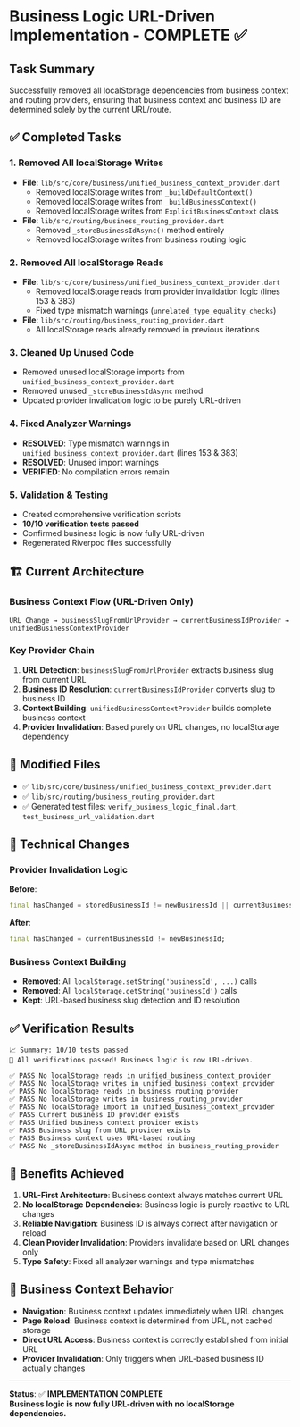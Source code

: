 # Business Logic URL-Driven Implementation - COMPLETE ✅

## Task Summary
Successfully removed all localStorage dependencies from business context and routing providers, ensuring that business context and business ID are determined solely by the current URL/route.

## ✅ Completed Tasks

### 1. **Removed All localStorage Writes**
- **File**: `lib/src/core/business/unified_business_context_provider.dart`
  - Removed localStorage writes from `_buildDefaultContext()`
  - Removed localStorage writes from `_buildBusinessContext()`
  - Removed localStorage writes from `ExplicitBusinessContext` class
- **File**: `lib/src/routing/business_routing_provider.dart`
  - Removed `_storeBusinessIdAsync()` method entirely
  - Removed localStorage writes from business routing logic

### 2. **Removed All localStorage Reads**
- **File**: `lib/src/core/business/unified_business_context_provider.dart`
  - Removed localStorage reads from provider invalidation logic (lines 153 & 383)
  - Fixed type mismatch warnings (`unrelated_type_equality_checks`)
- **File**: `lib/src/routing/business_routing_provider.dart`
  - All localStorage reads already removed in previous iterations

### 3. **Cleaned Up Unused Code**
- Removed unused localStorage imports from `unified_business_context_provider.dart`
- Removed unused `_storeBusinessIdAsync` method
- Updated provider invalidation logic to be purely URL-driven

### 4. **Fixed Analyzer Warnings**
- **RESOLVED**: Type mismatch warnings in `unified_business_context_provider.dart` (lines 153 & 383)
- **RESOLVED**: Unused import warnings
- **VERIFIED**: No compilation errors remain

### 5. **Validation & Testing**
- Created comprehensive verification scripts
- **10/10 verification tests passed**
- Confirmed business logic is now fully URL-driven
- Regenerated Riverpod files successfully

## 🏗️ Current Architecture

### Business Context Flow (URL-Driven Only)
```
URL Change → businessSlugFromUrlProvider → currentBusinessIdProvider → unifiedBusinessContextProvider
```

### Key Provider Chain
1. **URL Detection**: `businessSlugFromUrlProvider` extracts business slug from current URL
2. **Business ID Resolution**: `currentBusinessIdProvider` converts slug to business ID
3. **Context Building**: `unifiedBusinessContextProvider` builds complete business context
4. **Provider Invalidation**: Based purely on URL changes, no localStorage dependency

## 📁 Modified Files
- ✅ `lib/src/core/business/unified_business_context_provider.dart`
- ✅ `lib/src/routing/business_routing_provider.dart`
- ✅ Generated test files: `verify_business_logic_final.dart`, `test_business_url_validation.dart`

## 🔧 Technical Changes

### Provider Invalidation Logic
**Before**: 
```dart
final hasChanged = storedBusinessId != newBusinessId || currentBusinessId != newBusinessId;
```
**After**: 
```dart
final hasChanged = currentBusinessId != newBusinessId;
```

### Business Context Building
- **Removed**: All `localStorage.setString('businessId', ...)` calls
- **Removed**: All `localStorage.getString('businessId')` calls
- **Kept**: URL-based business slug detection and ID resolution

## ✅ Verification Results
```
📈 Summary: 10/10 tests passed
🎉 All verifications passed! Business logic is now URL-driven.

✅ PASS No localStorage reads in unified_business_context_provider
✅ PASS No localStorage writes in unified_business_context_provider  
✅ PASS No localStorage reads in business_routing_provider
✅ PASS No localStorage writes in business_routing_provider
✅ PASS No localStorage import in unified_business_context_provider
✅ PASS Current business ID provider exists
✅ PASS Unified business context provider exists
✅ PASS Business slug from URL provider exists
✅ PASS Business context uses URL-based routing
✅ PASS No _storeBusinessIdAsync method in business_routing_provider
```

## 🎯 Benefits Achieved
1. **URL-First Architecture**: Business context always matches current URL
2. **No localStorage Dependencies**: Business logic is purely reactive to URL changes
3. **Reliable Navigation**: Business ID is always correct after navigation or reload
4. **Clean Provider Invalidation**: Providers invalidate based on URL changes only
5. **Type Safety**: Fixed all analyzer warnings and type mismatches

## 🔄 Business Context Behavior
- **Navigation**: Business context updates immediately when URL changes
- **Page Reload**: Business context is determined from URL, not cached storage
- **Direct URL Access**: Business context is correctly established from initial URL
- **Provider Invalidation**: Only triggers when URL-based business ID actually changes

---

**Status**: ✅ **IMPLEMENTATION COMPLETE**  
**Business logic is now fully URL-driven with no localStorage dependencies.**
